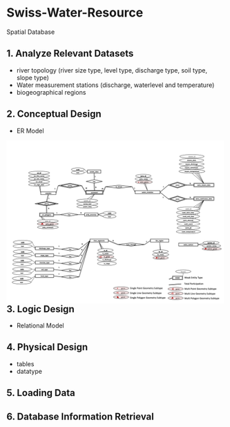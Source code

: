 # Swiss-Water-Resource
Spatial Database 

## 1. Analyze Relevant Datasets
- river topology (river size type, level type, discharge type, soil type, slope type)
- Water measurement stations (discharge, waterlevel and temperature) 
- biogeographical regions

## 2. Conceptual Design
- ER Model 
<img src="ER-Model.png" alt="Markdown Monster icon" style="float: left; margin-right: 10px;" />

## 3. Logic Design
- Relational Model

## 4. Physical Design
- tables
- datatype

## 5. Loading Data

## 6. Database Information Retrieval
